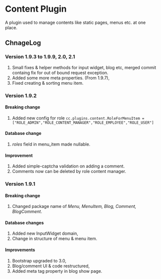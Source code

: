 # Content Plugin

A plugin used to manage contents like static pages, menus etc. at one place.

## ChnageLog

### Version 1.9.3 to 1.9.9, 2.0, 2.1

1. Small fixes & helper methods for input widget, blog etc, merged commit containg fix for out of bound request exception.
2. Added some more meta properties. (From 1.9.7),
3. Fixed creating & sorting menu item.

### Version 1.9.2

#### Breaking change

1. Added new config for role ```cc.plugins.content.RoleForMenuItem = ["ROLE_ADMIN","ROLE_CONTENT_MANAGER","ROLE_EMPLOYEE","ROLE_USER"]```

#### Database change

1. *roles* field in menu_item made nullable.

#### Improvement

1. Added simple-captcha validation on adding a comment.
2. Comments now can be deleted by role content manager.

### Version 1.9.1

#### Breaking change

1. Changed package name of *Menu, MenuItem, Blog, Comment, BlogComment*.

#### Database changes

1. Added new InputWidget domain,
2. Change in structure of menu & menu item.

#### Improvements

1. Bootstrap upgraded to 3.0,
2. Blog/comment UI & code restructured,
3. Added meta tag property in blog show page.